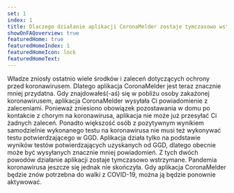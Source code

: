 ```yaml
---
set: 1
index: 1
title: Dlaczego działanie aplikacji CoronaMelder zostaje tymczasowo wstrzymane? 
showOnFAQoverview: true
featuredHome: true
featuredHomeIndex: 1
featuredHomeIcon: lock
featuredHomeText: 
---
```

Władze zniosły ostatnio wiele środków i zaleceń dotyczących ochrony przed koronawirusem. Dlatego aplikacja CoronaMelder jest teraz znacznie mniej przydatna. Gdy znajdowałeś(-aś) się w pobliżu osoby zakażonej koronawirusem, aplikacja CoronaMelder wysyłała Ci powiadomienie z zaleceniami. Ponieważ zniesiono obowiązek pozostawania w domu po kontakcie z chorym na koronawirusa, aplikacja nie może już przesyłać Ci żadnych zaleceń. Ponadto większość osób z pozytywnym wynikiem samodzielnie wykonanego testu na koronawirusa nie musi też wykonywać testu potwierdzającego w GGD. Aplikacja działa tylko na podstawie wyników testów potwierdzających uzyskanych od GGD, dlatego obecnie może być wysyłanych znacznie mniej powiadomień. Z tych dwóch powodów działanie aplikacji zostaje tymczasowo wstrzymane. Pandemia koronawirusa jeszcze się jednak nie skończyła. Gdy aplikacja CoronaMelder będzie znów potrzebna do walki z COVID-19, można ją będzie ponownie aktywować. 
